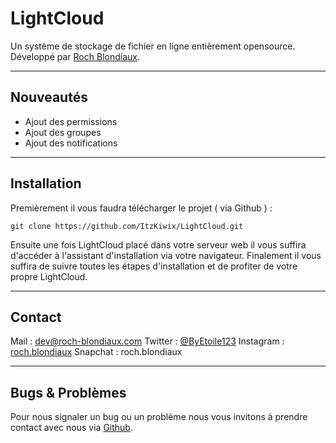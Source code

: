 # LightCloud

Un système de stockage de fichier en ligne entièrement opensource.
Développé par [Roch Blondiaux](https://roch-blondiaux.com).

----------

Nouveautés
-------------

 - Ajout des permissions
 - Ajout des groupes
 - Ajout des notifications

----------

Installation
-------------
Premièrement il vous faudra télécharger le projet ( via Github ) :

    git clone https://github.com/ItzKiwix/LightCloud.git

Ensuite une fois LightCloud placé dans votre serveur web il vous suffira d'accéder à l'assistant d'installation via votre navigateur.
Finalement il vous suffira de suivre toutes les étapes d'installation et de profiter de votre propre LightCloud.

 ----------
Contact
-------------
Mail : dev@roch-blondiaux.com
Twitter : [@ByEtoile123](https://twitter.com/ByEtoile123)
Instagram : [roch.blondiaux](https://instagram.com/roch.blondiaux)
Snapchat : roch.blondiaux

 ----------
Bugs & Problèmes
-------------
Pour nous signaler un bug ou un problème nous vous invitons à prendre contact avec nous via [Github](https://github.com/ItzKiwix/LightCloud/issues).
